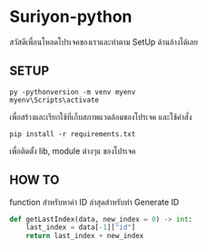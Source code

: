 # Suriyon-python

สวัสดีเพื่อนโหลดโปรเจคของเราและทำตาม SetUp ด้านล้างได้เลย

SETUP
-----
```shell
py -pythonversion -m venv myenv
myenv\Scripts\activate
```
เพื่อสร้างและเรียกใช้ที่เก็บสภาพแวดล้อมของโปรเจค
และใช้คำสั่ง
```shell
pip install -r requirements.txt
```
เพื่อติดตั้ง lib, module ต่างๆแ ของโปรเจค  

HOW TO
------
function สำหรับหาค่า ID ล่าสุดสำหรับทำ Generate ID
```python
def getLastIndex(data, new_index = 0) -> int:
    last_index = data[-1]["id"]
    return last_index + new_index
```
